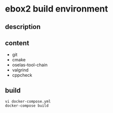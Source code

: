 # ebox2 build environment

## description

## content
 - git
 - cmake
 - oselas-tool-chain
 - valgrind
 - cppcheck

## build

```
vi docker-compose.yml
docker-compose build
```

